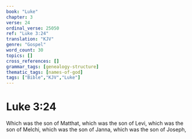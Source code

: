 ```yaml
---
book: "Luke"
chapter: 3
verse: 24
ordinal_verse: 25050
ref: "Luke 3:24"
translation: "KJV"
genre: "Gospel"
word_count: 30
topics: []
cross_references: []
grammar_tags: [genealogy-structure]
thematic_tags: [names-of-god]
tags: ["Bible","KJV","Luke"]
---
```


# Luke 3:24

Which was the son of Matthat, which was the son of Levi, which was the son of Melchi, which was the son of Janna, which was the son of Joseph,

